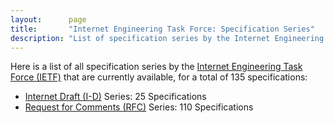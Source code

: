 ```yaml
---
layout:      page
title:       "Internet Engineering Task Force: Specification Series"
description: "List of specification series by the Internet Engineering Task Force (IETF/)"
---
```


Here is a list of all specification series by the [Internet Engineering Task Force (IETF)](http://www.ietf.org/) that are currently available, for a total of 135 specifications:

  * [Internet Draft (I-D)](I-D/) Series: 25 Specifications
  * [Request for Comments (RFC)](RFC/) Series: 110 Specifications

